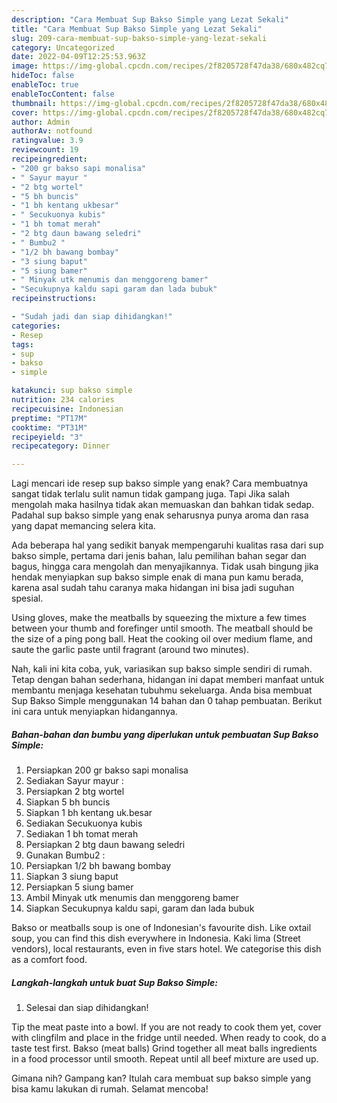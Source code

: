```yaml
---
description: "Cara Membuat Sup Bakso Simple yang Lezat Sekali"
title: "Cara Membuat Sup Bakso Simple yang Lezat Sekali"
slug: 209-cara-membuat-sup-bakso-simple-yang-lezat-sekali
category: Uncategorized
date: 2022-04-09T12:25:53.963Z
image: https://img-global.cpcdn.com/recipes/2f8205728f47da38/680x482cq70/sup-bakso-simple-foto-resep-utama.jpg
hideToc: false
enableToc: true
enableTocContent: false
thumbnail: https://img-global.cpcdn.com/recipes/2f8205728f47da38/680x482cq70/sup-bakso-simple-foto-resep-utama.jpg
cover: https://img-global.cpcdn.com/recipes/2f8205728f47da38/680x482cq70/sup-bakso-simple-foto-resep-utama.jpg
author: Admin
authorAv: notfound
ratingvalue: 3.9
reviewcount: 19
recipeingredient:
- "200 gr bakso sapi monalisa"
- " Sayur mayur "
- "2 btg wortel"
- "5 bh buncis"
- "1 bh kentang ukbesar"
- " Secukuonya kubis"
- "1 bh tomat merah"
- "2 btg daun bawang seledri"
- " Bumbu2 "
- "1/2 bh bawang bombay"
- "3 siung baput"
- "5 siung bamer"
- " Minyak utk menumis dan menggoreng bamer"
- "Secukupnya kaldu sapi garam dan lada bubuk"
recipeinstructions:

- "Sudah jadi dan siap dihidangkan!"
categories:
- Resep
tags:
- sup
- bakso
- simple

katakunci: sup bakso simple 
nutrition: 234 calories
recipecuisine: Indonesian
preptime: "PT17M"
cooktime: "PT31M"
recipeyield: "3"
recipecategory: Dinner

---
```



Lagi mencari ide resep sup bakso simple yang enak? Cara membuatnya sangat tidak terlalu sulit namun tidak gampang juga. Tapi Jika salah mengolah maka hasilnya tidak akan memuaskan dan bahkan tidak sedap. Padahal sup bakso simple yang enak seharusnya punya aroma dan rasa yang dapat memancing selera kita.


Ada beberapa hal yang sedikit banyak mempengaruhi kualitas rasa dari sup bakso simple, pertama dari jenis bahan, lalu pemilihan bahan segar dan bagus, hingga cara mengolah dan menyajikannya. Tidak usah bingung jika hendak menyiapkan sup bakso simple enak di mana pun kamu berada, karena asal sudah tahu caranya maka hidangan ini bisa jadi suguhan spesial.

Using gloves, make the meatballs by squeezing the mixture a few times between your thumb and forefinger until smooth. The meatball should be the size of a ping pong ball. Heat the cooking oil over medium flame, and saute the garlic paste until fragrant (around two minutes).


Nah, kali ini kita coba, yuk, variasikan sup bakso simple sendiri di rumah. Tetap dengan bahan sederhana, hidangan ini dapat memberi manfaat untuk membantu menjaga kesehatan tubuhmu sekeluarga. Anda bisa membuat Sup Bakso Simple menggunakan 14 bahan dan 0 tahap pembuatan. Berikut ini cara untuk menyiapkan hidangannya.

<!--inarticleads1-->

##### Bahan-bahan dan bumbu yang diperlukan untuk pembuatan Sup Bakso Simple:

1. Persiapkan 200 gr bakso sapi monalisa
1. Sediakan  Sayur mayur :
1. Persiapkan 2 btg wortel
1. Siapkan 5 bh buncis
1. Siapkan 1 bh kentang uk.besar
1. Sediakan  Secukuonya kubis
1. Sediakan 1 bh tomat merah
1. Persiapkan 2 btg daun bawang seledri
1. Gunakan  Bumbu2 :
1. Persiapkan 1/2 bh bawang bombay
1. Siapkan 3 siung baput
1. Persiapkan 5 siung bamer
1. Ambil  Minyak utk menumis dan menggoreng bamer
1. Siapkan Secukupnya kaldu sapi, garam dan lada bubuk


Bakso or meatballs soup is one of Indonesian&#39;s favourite dish. Like oxtail soup, you can find this dish everywhere in Indonesia. Kaki lima (Street vendors), local restaurants, even in five stars hotel. We categorise this dish as a comfort food. 

<!--inarticleads2-->

##### Langkah-langkah untuk buat Sup Bakso Simple:


1. Selesai dan siap dihidangkan!

Tip the meat paste into a bowl. If you are not ready to cook them yet, cover with clingfilm and place in the fridge until needed. When ready to cook, do a taste test first. Bakso (meat balls) Grind together all meat balls ingredients in a food processor until smooth. Repeat until all beef mixture are used up. 

Gimana nih? Gampang kan? Itulah cara membuat sup bakso simple yang bisa kamu lakukan di rumah. Selamat mencoba!
